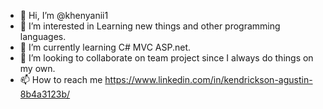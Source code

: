 - 👋 Hi, I’m @khenyanii1
- 👀 I’m interested in Learning new things and other programming languages.
- 🌱 I’m currently learning C# MVC ASP.net.
- 💞️ I’m looking to collaborate on team project since I always do things on my own.
- 📫 How to reach me https://www.linkedin.com/in/kendrickson-agustin-8b4a3123b/

<!---
khenyanii1/khenyanii1 is a ✨ special ✨ repository because its `README.md` (this file) appears on your GitHub profile.
You can click the Preview link to take a look at your changes.
--->
